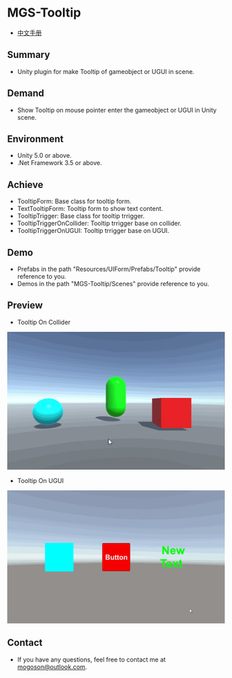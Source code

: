 ﻿# MGS-Tooltip
- [中文手册](./README_ZH.md)

## Summary
- Unity plugin for make Tooltip of gameobject or UGUI in scene.

## Demand
- Show Tooltip on mouse pointer enter the gameobject or UGUI in Unity scene.

## Environment
- Unity 5.0 or above.
- .Net Framework 3.5 or above.

## Achieve
- TooltipForm: Base class for tooltip form.
- TextTooltipForm: Tooltip form to show text content.
- TooltipTrigger: Base class for tooltip trrigger.
- TooltipTriggerOnCollider: Tooltip trrigger base on collider.
- TooltipTriggerOnUGUI: Tooltip trrigger base on UGUI.

## Demo
- Prefabs in the path "Resources/UIForm/Prefabs/Tooltip" provide reference to you.
- Demos in the path "MGS-Tooltip/Scenes" provide reference to you.

## Preview
- Tooltip On Collider

![Tooltip On Collider](./Attachment/README_Image/TooltipOnCollider.gif)

- Tooltip On UGUI

![Tooltip On UGUI](./Attachment/README_Image/TooltipOnUGUI.gif)

## Contact
- If you have any questions, feel free to contact me at mogoson@outlook.com.
